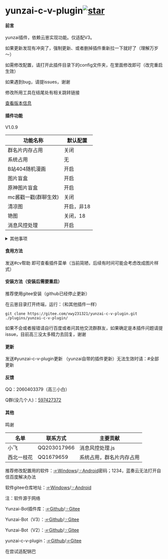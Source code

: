 # yunzai-c-v-plugin<a href='https://gitee.com/xwy231321/yunzai-c-v-plugin/stargazers'><img src='https://gitee.com/xwy231321/yunzai-c-v-plugin/badge/star.svg?theme=dark' alt='star'></img></a>


#### 前言

yunzai插件，依赖云崽实现功能。仅适配V3。

如果更新发现有冲突了，强制更新、或者删掉插件重新拉一下就好了（理解万岁～）

如需修改配置，请打开此插件目录下的config文件夹，在里面修改即可（改完重启生效）

如果遇到bug，请提issues，谢谢

修改所用工具在结尾处有相关跳转链接

[查看版本信息](./CHANGELOG.md)

#### 插件功能 

V1.0.9

| 功能名称      | 默认配置         |
|---------|--------------|
| 群名片内存占用 | 关闭 |
| 系统占用 | 无 |
| B站404随机漫画 | 开启 |
| 图片盲盒 | 开启 |
| 原神图片盲盒 | 开启 |
| mc酱戳一戳(群聊生效) | 关闭 |
| 清凉图 | 开启，非18 |
| 铯图 | 关闭，18 |
| 消息风控处理 | 开启 |

<details><summary>其他事项</summary>

清凉图（st）和铯图（stplus）私聊将以图片形式发送不撤回，群聊将以聊天记录形式发送（图片尺度较大时会裂图）60s后撤回。

注：群聊中使用时会遇到以下报错

```
发送消息错误:[{"type":"flash","file":"hppts://xxxxxxxxxxxx.com"}]
[ERRO] ApiRejection { code: -70, message: ' 群消息发送失败，可能被风控' }

```
属于正常情况。(依然不推荐群聊食用，防内，鬼和t，x检测)

如果群聊想让它发送图片，请使用编辑类工具（结尾处已给出链接）编辑对应js，将flash替换为image，保存重启云崽即可（后续更新可能会报冲突）

（占用系统资源极少，可放心安装）

</details>

#### 食用方法

发送#cv帮助  即可查看插件菜单（当前简陋，后续有时间可能会考虑改成图片样式）

#### 安装方法（安装后需要重启）

推荐使用gitee安装（github已经停止更新）

在云崽目录打开终端，运行：（和其他插件一样）

```
git clone https://gitee.com/xwy231321/yunzai-c-v-plugin.git ./plugins/yunzai-c-v-plugin/

```

如果不会或者报错请自行百度或者问其他交流群群友，如果确定是本插件问题请提issue，目前高三没太多精力去回复，谢谢

#### 更新

发送#yunzai-c-v-plugin更新  （yunzai自带的插件更新）无法生效时请：#全部更新

#### 反馈

QQ：2060403379（高三小白）

Q群(没几个人)：[597427372](https://jq.qq.com/?_wv=1027&k=rPN5Kmfx)

#### 其他

鸣谢

| 名单      | 联系方式         | 主要贡献    |
|---------|--------------|---------|
| 小飞   | QQ203017966  | 消息风控处理.js |
| 西北一枝花 | QQ1679659 | 系统占用，群名片内存占用 |

推荐修改配置用的软件：[☞Windows](https://xwy2.lanzouf.com/ipg2u0im7ybi)/[☞Android](https://xwy2.lanzouf.com/iABUt0im7y8f)密码；1234，蓝奏云无法打开自信百度解决办法

软件gitee仓库地址：[☞Windows](https://gitee.com/xwy231321/cv-plugins-in-resources/blob/master/PC%E7%AB%AF%E4%BA%91%E5%B4%BDjs%E6%8F%92%E4%BB%B6%E7%BC%96%E8%BE%91%E5%99%A8.rar)/[☞Android](https://gitee.com/xwy231321/cv-plugins-in-resources/blob/master/NMM_1.12.6.apk)

注：软件源于网络

Yunzai-Bot插件库：[☞Github](https://github.com/yhArcadia/Yunzai-Bot-plugins-index)/[☞Gitee](https://gitee.com/yhArcadia/Yunzai-Bot-plugins-index)

Yunzai-Bot（V3）：[☞Github](https://github.com/Le-niao/Yunzai-Bot)/[☞Gitee](https://gitee.com/Le-niao/Yunzai-Bot) 

Yunzai-Bot（V2）：[☞Github](https://github.com/yoimiya-kokomi/Yunzai-Bot)/[☞Gitee](https://gitee.com/yoimiya-kokomi/Yunzai-Bot) 

yunzai-c-v-plugin：[☞Github](https://github.com/xwy231321/yunzai-c-v-plugin)/[☞Gitee](https://gitee.com/xwy231321/yunzai-c-v-plugin)

在尝试适配锅巴
